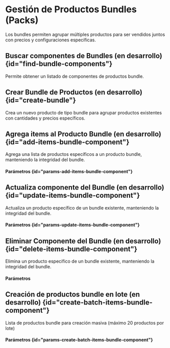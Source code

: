 # Gestión de Productos Bundles (Packs)

Los bundles permiten agrupar múltiples productos para ser vendidos juntos con precios y configuraciones específicas.

## Buscar componentes de Bundles <format style="superscript" color="Orange">(en desarrollo)</format> {id="find-bundle-components"}

Permite obtener un listado de componentes de productos bundle.

<api-endpoint openapi-path="products-bundle-management-catalog-v2.yaml" endpoint="/catalog/management/v2/stores/{storeId}/products/bundles" method="GET">
</api-endpoint>

## Crear Bundle de Productos <format style="superscript" color="Orange">(en desarrollo)</format> {id="create-bundle"}

Crea un nuevo producto de tipo bundle para agrupar productos existentes con cantidades y precios específicos.

<api-endpoint openapi-path="products-bundle-management-catalog-v2.yaml" endpoint="/catalog/management/v2/stores/{storeId}/products/bundles" method="POST">
</api-endpoint>

## Agrega items al Producto Bundle <format style="superscript" color="Orange">(en desarrollo)</format> {id="add-items-bundle-component"}

Agrega una lista de productos específicos a un producto bundle, manteniendo la integridad del bundle.

#### Parámetros {id="params-add-items-bundle-component"}

<api-endpoint openapi-path="products-bundle-management-catalog-v2.yaml" endpoint="/catalog/management/v2/stores/{storeId}/products/{productId}/bundles/items" method="PUT">
</api-endpoint>

## Actualiza componente del Bundle <format style="superscript" color="Orange">(en desarrollo)</format> {id="update-items-bundle-component"}

Actualiza un producto específico de un bundle existente, manteniendo la integridad del bundle.

#### Parámetros {id="params-update-items-bundle-component"}

<api-endpoint openapi-path="products-bundle-management-catalog-v2.yaml" endpoint="/catalog/management/v2/stores/{storeId}/products/{productId}/bundles/items/{productId}" method="PATCH">
</api-endpoint>


## Eliminar Componente del Bundle <format style="superscript" color="Orange">(en desarrollo)</format> {id="delete-items-bundle-component"}

Elimina un producto específico de un bundle existente, manteniendo la integridad del bundle.

#### Parámetros

<api-endpoint openapi-path="products-bundle-management-catalog-v2.yaml" endpoint="/catalog/management/v2/stores/{storeId}/products/{productId}/bundles/items/{productId}" method="DELETE">
</api-endpoint>

## Creación de productos bundle en lote <format style="superscript" color="Orange">(en desarrollo)</format> {id="create-batch-items-bundle-component"}

Lista de productos bundle para creación masiva (máximo 20 productos por lote)

#### Parámetros {id="params-create-batch-items-bundle-component"}

<api-endpoint openapi-path="products-bundle-management-catalog-v2.yaml" endpoint="/catalog/management/v2/stores/{storeId}/products/bundles/batch" method="POST">
</api-endpoint>
